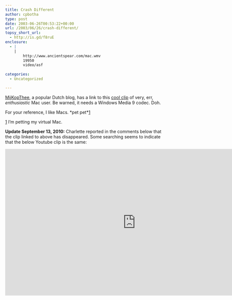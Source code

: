 ```yaml
---
title: Crash Different
author: cpbotha
type: post
date: 2003-06-26T00:53:22+00:00
url: /2003/06/26/crash-different/
topsy_short_url:
  - http://is.gd/f8ruE
enclosure:
  - |
    |
        http://www.ancientspear.com/mac.wmv
        19950
        video/asf
        
categories:
  - Uncategorized

---
```

[MijKopThee][1], a popular Dutch blog, has a link to this [cool clip][2] of very, err, _enthusiastic_ Mac user. Be warned, it needs a Windows Media 9 codec. Doh.

For your reference, I like Macs. \*pet pet\*[1]

[1] I’m petting my virtual Mac.

**Update September 13, 2010:** Charlette reported in the comments below that the clip linked to above has disappeared. Some searching seems to indicate that the below Youtube clip is the same:

<div class="jetpack-video-wrapper">
<span class="embed-youtube" style="text-align:center; display: block;"><iframe allowfullscreen="true" class="youtube-player" height="473" src="https://www.youtube.com/embed/oD6N-Gw4npw?version=3&amp;rel=1&amp;fs=1&amp;autohide=2&amp;showsearch=0&amp;showinfo=1&amp;iv_load_policy=1&amp;wmode=transparent" style="border:0;" type="text/html" width="840"></iframe></span>
</div>

 [1]: http://www.mijnkopthee.nl/
 [2]: http://www.ancientspear.com/mac.wmv
